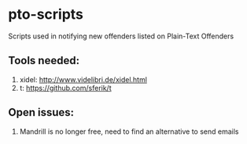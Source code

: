 # pto-scripts
Scripts used in notifying new offenders listed on Plain-Text Offenders

## Tools needed:
1. xidel: http://www.videlibri.de/xidel.html
2. t: https://github.com/sferik/t

## Open issues:
1. Mandrill is no longer free, need to find an alternative to send emails

